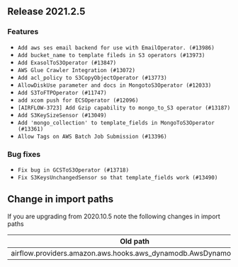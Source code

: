 <!--
 Licensed to the Apache Software Foundation (ASF) under one
 or more contributor license agreements.  See the NOTICE file
 distributed with this work for additional information
 regarding copyright ownership.  The ASF licenses this file
 to you under the Apache License, Version 2.0 (the
 "License"); you may not use this file except in compliance
 with the License.  You may obtain a copy of the License at

   http://www.apache.org/licenses/LICENSE-2.0

 Unless required by applicable law or agreed to in writing,
 software distributed under the License is distributed on an
 "AS IS" BASIS, WITHOUT WARRANTIES OR CONDITIONS OF ANY
 KIND, either express or implied.  See the License for the
 specific language governing permissions and limitations
 under the License.
 -->

## Release 2021.2.5

### Features

  * `Add aws ses email backend for use with EmailOperator. (#13986)`
  * `Add bucket_name to template fileds in S3 operators (#13973)`
  * `Add ExasolToS3Operator (#13847)`
  * `AWS Glue Crawler Integration (#13072)`
  * `Add acl_policy to S3CopyObjectOperator (#13773)`
  * `AllowDiskUse parameter and docs in MongotoS3Operator (#12033)`
  * `Add S3ToFTPOperator (#11747)`
  * `add xcom push for ECSOperator (#12096)`
  * `[AIRFLOW-3723] Add Gzip capability to mongo_to_S3 operator (#13187)`
  * `Add S3KeySizeSensor (#13049)`
  * `Add 'mongo_collection' to template_fields in MongoToS3Operator (#13361)`
  * `Allow Tags on AWS Batch Job Submission (#13396)`

### Bug fixes

  * `Fix bug in GCSToS3Operator (#13718)`
  * `Fix S3KeysUnchangedSensor so that template_fields work (#13490)`


## Change in import paths

If you are upgrading from 2020.10.5 note the following changes in import paths

| Old path                                                        | New path                                                    |
| --------------------------------------------------------------- | ----------------------------------------------------------- |
| airflow.providers.amazon.aws.hooks.aws_dynamodb.AwsDynamoDBHook | airflow.providers.amazon.aws.hooks.dynamodb.AwsDynamoDBHook |

